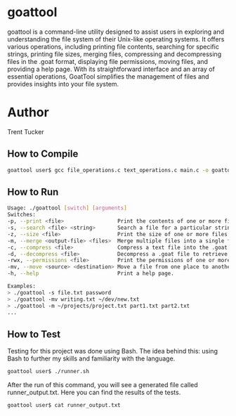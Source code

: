 # goattool

goattool is a command-line utility designed to assist users in exploring and understanding the file system of their Unix-like operating systems. It offers various operations, including printing file contents, searching for specific strings, printing file sizes, merging files, compressing and decompressing files in the .goat format, displaying file permissions, moving files, and providing a help page. With its straightforward interface and an array of essential operations, GoatTool simplifies the management of files and provides insights into your file system.

# Author
Trent Tucker

## How to Compile

```bash
goattool user$ gcc file_operations.c text_operations.c main.c -o goattool
```

## How to Run

```bash
Usage: ./goattool [switch] [arguments]
Switches:
-p, --print <file>                 Print the contents of one or more files.
-s, --search <file> <string>       Search a file for a particular string and print every line of the file that contains that string.
-z, --size <file>                  Print the size of one or more files.
-m, --merge <output-file> <files>  Merge multiple files into a single file with a specified name and path.
-c, --compress <file>              Compress a text file into the .goat format.
-d, --decompress <file>            Decompress a .goat file to retrieve the original text.
-rwx, --permissions <file>         Print the permissions of one or more files as an integer (000 to 777).
-mv, --move <source> <destination> Move a file from one place to another with a specified path and new name.
-h, --help                         Print a help page.

Examples:
> ./goattool -s file.txt password
> ./goattool -mv writing.txt ~/dev/new.txt
> ./goattool -m ~/projects/project.txt part1.txt part2.txt
...
```

## How to Test
Testing for this project was done using Bash. The idea behind this: using Bash to further my skills and familiarity with the language.
```bash
goattool user$ ./runner.sh
```
After the run of this command, you will see a generated file called runner_output.txt. Here you can find the results of the tests.
```bash
goattool user$ cat runner_output.txt
```